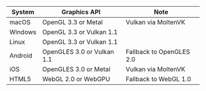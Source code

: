 | System   | Graphics API               | Note                     |
|----------|----------------------------|--------------------------|
| macOS    | OpenGL 3.3 or Metal        | Vulkan via MoltenVK      |
| Windows  | OpenGL 3.3 or Vulkan 1.1   |                          |
| Linux    | OpenGL 3.3 or Vulkan 1.1   |                          |
| Android  | OpenGLES 3.0 or Vulkan 1.1 | Fallback to OpenGLES 2.0 |
| iOS      | OpenGLES 3.0 or Metal      | Vulkan via MoltenVK      |
| HTML5    | WebGL 2.0 or WebGPU        | Fallback to WebGL 1.0    |
